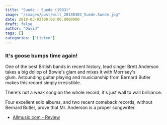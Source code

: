 ```yaml
---
title: "Suede - Suede (1993)"
image: "/images/post/wilt_20180302_Suede.Suede.jpg"
date: 2018-03-02T00:00:00.0000000
draft: false
author: "David"
tags: []
categories: ["Listen"]
---
```

### It's goose bumps time again!  
  
One of the best British bands in recent history, lead singer Brett Anderson takes a big dollop of Bowie's glam and mixes it with Morrisey's glum. Astounding guitar playing and musicianship from Bernard Butler makes this record simply irresistible.  
  
There's not a weak song on the whole record, it's just wall to wall brilliance. 

 Four excellent solo albums, and two recent comeback records, without Bernard Butler, prove that Mr. Anderson is a proper songwriter.

-  [Allmusic.com - Review](https://www.allmusic.com/album/suede-mw0000546335)